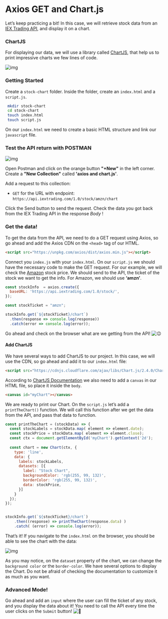 # Axios GET and Chart.js



Let’s keep practicing a bit! In this case, we will retrieve stock data from an [IEX Trading API](https://iextrading.com/developer/), and display it on a chart.



### ChartJS

For displaying our data, we will use a library called [ChartJS](http://www.chartjs.org/), that help us to print impressive charts we few lines of code.

![img](https://user-images.githubusercontent.com/23629340/36738310-80b9bc08-1bdd-11e8-813e-fa6b05c9b4f9.png)



### Getting Started

Create a `stock-chart` folder. Inside the folder, create an `index.html` and a `script.js`.

```bash
 mkdir stock-chart
 cd stock-chart
 touch index.html
 touch script.js
```



On our `index.html` we need to create a basic HTML structure and link our `javascript` file.







### Test the API return with POSTMAN



![img](https://s3-eu-west-1.amazonaws.com/ih-materials/uploads/upload_59d53910a8a94a1096fa00a5ed2003aa.png)



Open Postman and click on the orange button **"+New"** in the left corner.  Create a **"New Collection"** called **'axios and chart.js'**.



Add a request to this collection:

- `GET`  for the URL with endpoint: `https://api.iextrading.com/1.0/stock/amzn/chart`



Click the Send button to send the request. Check the data you got back from the IEX Trading API in the response *Body* !







### Get the data!

To get the data from the API, we need to do a GET request using Axios, so go ahead and add the Axios CDN on the `<head>` tag of our HTML.

```html
<script src="https://unpkg.com/axios/dist/axios.min.js"></script>
```





Connect you `index.js` with your `index.html`. On our `script.js` we should have the necessary code to make the GET request. For our example, we will check the [Amazon](http://materials.ironhack.com/s/S1ZB0nzpVVm) stock price. We should send to the API, the ticket of the stock we want to get the info. For Amazon, we should use **‘amzn’**.

```js
const stockInfo  = axios.create({
  baseURL: 'https://api.iextrading.com/1.0/stock/',
});

const stockTicket = "amzn";

stockInfo.get(`${stockTicket}/chart`)
  .then(response => console.log(response))
  .catch(error => console.log(error));
```

Go ahead and check on the browser what are we getting from the API! ![:wink:](http://materials.ironhack.com/build/emojify.js/dist/images/basic/wink.png)







#### Add ChartJS



We have several ways to add ChartJS to our project. In this case, we will use the CDN, so go ahead and add it to our `index.html` file:

```html
<script src="https://cdnjs.cloudflare.com/ajax/libs/Chart.js/2.4.0/Chart.min.js"></script>
```





According to [ChartJS Documentation](http://www.chartjs.org/docs/latest/getting-started/) we also need to add a `canvas` in our HTML file, so place it inside the `body`.

```html
<canvas id="myChart"></canvas>
```





We are ready to print our Chart. On the `script.js` let’s add a `printTheChart()` function. We will call this function after we get the data from the API, and pass that data to function.

```js
const printTheChart = (stockData) => {
  const stockLabels = stockData.map( element => element.date);
  const stockPrice = stockData.map( element => element.close);
  const ctx = document.getElementById('myChart').getContext('2d');
  
  const chart = new Chart(ctx, {
    type: 'line',
    data: {
      labels: stockLabels,
      datasets: [{
        label: "Stock Chart",
        backgroundColor: 'rgb(255, 99, 132)',
        borderColor: 'rgb(255, 99, 132)',
        data: stockPrice,
      }]
    }
  });
});


stockInfo.get(`${stockTicket}/chart`)
    .then((response) => printTheChart(response.data) )
    .catch( (error) => console.log(error));
```





That’s it! If you navigate to the `index.html` on the browser, you should be able to see the chart with the data:

![img](https://user-images.githubusercontent.com/23629340/36739652-bdac988a-1be0-11e8-8cad-31ccc08d14d2.png)



As you may notice, on the `dataset` property of the chart, we can change the `background color` or the `border-color`. We have several options to display the Chart. Do not be afraid of checking the documentation to customize it as much as you want.





### Advanced Mode!

Go ahead and add an `input` where the user can fill the ticket of any stock, and you display the data about it! You need to call the API every time the user clicks on the `Submit` button! ![:muscle:](http://materials.ironhack.com/build/emojify.js/dist/images/basic/muscle.png)

